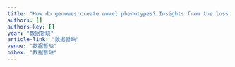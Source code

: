 ```yaml
---
title: "How do genomes create novel phenotypes? Insights from the loss of the worker caste in ant social parasites"
authors: []
authors-key: []
year: "数据暂缺"
article-link: "数据暂缺"
venue: "数据暂缺"
bibex: "数据暂缺"
---
```

